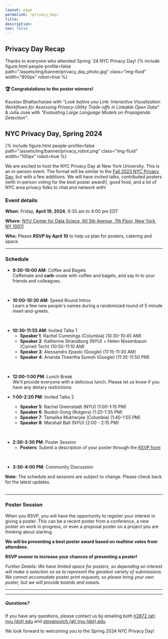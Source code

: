 ```yaml
---
layout: page
permalink: /privacy_day/
title: 
description:
nav: false
---
```


## Privacy Day Recap
Thanks to everyone who attended Spring '24 NYC Privacy Day!
{% include figure.html people-profile=false path="/assets/img/banner/privacy_day_photo.jpg" class="img-fluid" width="800px" robot=true %}

#### 🏆 Congratulations to the poster winners!
Kaustav Bhattacharjee with *"Look before you Link: Interactive Visualization Workflows for Assessing Privacy-Utility Trade-offs in Linkable Open Data"* & Julia Jose with *"Evaluating Large Language Models on Propaganda Detection"*.

## NYC Privacy Day, Spring 2024

{% include figure.html people-profile=false path="/assets/img/banner/privacy_robot.png" class="img-fluid" width="100px" robot=true %}
<br>

We are excited to host the NYC Privacy Day at New York
University. This is an in-person event.  The format will be similar to
the [Fall 2023 NYC Privacy Day](https://rachelcummings.com/nyc-privacy-day/), but with a few
additions.  We will have invited talks, contributed posters (with
in-person voting for the best poster award!), good food, and a lot of
NYC area privacy folks to chat and network with!

### Event details

**When:** Friday, **April 19, 2024**, 9:30 am to 4:00 pm EDT 

**Where:** [NYU Center for Data Sciece, 60 5th Avenue, 7th Floor, New York, NY 10011](https://www.google.com/maps/place/60+5th+Ave,+New+York,+NY+10011/@40.735016,-73.9973769,17z)

**Who:**  Please **RSVP by April 10** to help us plan for posters, catering and space.

<!--## Join us for the Spring 2024 NYC Privacy Day.
## When: **April 19, 2024** from **9:30 AM to 4:00 PM**  
## Where: **NYU Center for Data Science, 60 5th Ave (7th Floor)**  
## Who: **People who RSVP**  
[(Fall 2023 NYC Privacy Day)](https://rachelcummings.com/nyc-privacy-day/) 
<br> -->



***   

### Schedule

- **9:30-10:00 AM**: Coffee and Bagels  
  Caffeinate and **carb**-onate with coffee and bagels, and say hi to your friends and colleagues.
<br>

- **10:00-10:30 AM**: Speed Round Intros  
  Learn a few new people's names during a randomized round of 5 minute meet-and-greets.
<br>

- **10:30-11:55 AM**: Invited Talks 1
    - **Speaker 1**: Rachel Cummings (Columbia) (10:30-10:45 AM)
    - **Speaker 2**: Katherine Strandburg (NYU) + Helen Nissenbaum (Cornell Tech) (10:50-11:10 AM)
    - **Speaker 3**: Alessandro Epasto (Google) (11:15-11:30 AM)
    - **Speaker 4**: Ananda Theertha Suresh (Google) (11:35-11:50 PM)  
<br>

- **12:00-1:00 PM**: Lunch Break  
  We'll provide everyone with a delicious lunch. Please let us know if you have any dietary restrictions.
  
- **1:00-2:20 PM**: Invited Talks 2
    - **Speaker 5**: Rachel Greenstadt (NYU) (1:00-1:15 PM)
    - **Speaker 6**: Ruobin Gong (Rutgers) (1:20-1:35 PM)
    - **Speaker 7**: Tamalika Mukherjee (Columbia) (1:40-1:55 PM)
    - **Speaker 8**: Marshall Ball (NYU) (2:00 - 2:15 PM)   
<br>   
   
- **2:30-3:30 PM**: Poster Session  
    - **Posters**: Submit a description of your poster through the [RSVP form](https://forms.gle/qxCkwxNwKHs1Yejb7) <!-- [Click here](TBD) to view a list of posters and presenters.  -->
<br>
  
- **3:30-4:00 PM**: Community Discussion 
<!--  As with the first iteration, an open forum to discuss future iterations and format modifications. -->

<div class="note">
<strong>Note:</strong> The schedule and sessions are subject to change. Please check back for the latest updates.
</div>   
<br>   

***  

<!--
### Catering

The event will feature morning refreshments and a catered lunch. Specific details about the menu will be announced soon.

***  
-->

### Poster Session

When you RSVP, you will have the opportunity to register your interest in giving a poster. This can be a recent poster from a conference, a new poster on work in progress, or even a proposal poster on a project you are thinking about starting. 

**We will be presenting a best poster award based on realtime votes from attendees.**

**RSVP sooner to increase your chances of presenting a poster!**

*Further Details: We have limited space for posters, so depending on interest will make a selection so as to represent the greatest variety of submissions. We cannot accomodate poster print requests, so please bring your own poster, but we will provide boards and easels.*

***  

<!-- ### RSVP  
Please RSVP by no later than **April 10, 2024** to help us plan for posters, catering and space.  

-->
***  

<h5>Questions?</h5>

If you have any questions, please contact us by emailing both [lr2872 (at) nyu (dot) edu]() and [stoyanovich (at) nyu (dot) edu]().

We look forward to welcoming you to the Spring 2024 NYC Privacy Day!

<!-- ### *Hosted by the Center for Responsible AI at NYU* -->
